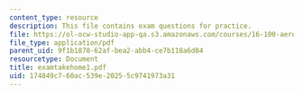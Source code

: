 ```yaml
---
content_type: resource
description: This file contains exam questions for practice.
file: https://ol-ocw-studio-app-qa.s3.amazonaws.com/courses/16-100-aerodynamics-fall-2005/174849c760ac539e20255c9741973a31_examtakehome1.pdf
file_type: application/pdf
parent_uid: 9f1b1870-62af-bea2-abb4-ce7b118a6d84
resourcetype: Document
title: examtakehome1.pdf
uid: 174849c7-60ac-539e-2025-5c9741973a31
---
```

